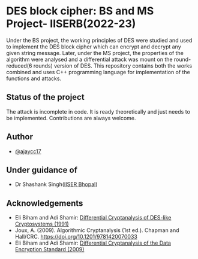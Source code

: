 # DES block cipher: BS and MS Project- IISERB(2022-23)

Under the BS project, the working principles of DES were studied and used to implement the DES block cipher which can encrypt and decrypt any given string message. Later, under the MS project, the properties of the algorithm were analysed and a differential attack was mount on the round-reduced(6 rounds) version of DES. This repository contains both the works combined and uses C++ programming language for implementation of the functions and attacks.

## Status of the project

The attack is incomplete in code. It is ready theoretically and just needs to be implemented. Contributions are always welcome.

## Author

- [@ajaycc17](https://www.github.com/ajaycc17)

## Under guidance of

- Dr Shashank Singh([IISER Bhopal](https://sites.google.com/view/shashank))

## Acknowledgements

 - Eli Biham and Adi Shamir: [Differential Cryptanalysis of DES-like Cryptosystems (1991)](https://link.springer.com/article/10.1007/BF00630563)
 - Joux, A. (2009). Algorithmic Cryptanalysis (1st ed.). Chapman and Hall/CRC. https://doi.org/10.1201/9781420070033
 - Eli Biham and Adi Shamir: [Differential Cryptanalysis of the Data Encryption Standard (2009)](https://link.springer.com/book/10.1007/978-1-4613-9314-6)